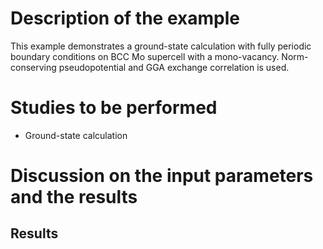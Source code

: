 Description of the example
==========================
This example demonstrates a ground-state calculation with fully periodic boundary conditions on BCC Mo supercell with a mono-vacancy. Norm-conserving pseudopotential and GGA exchange correlation is used.

Studies to be performed
=======================
* Ground-state calculation


Discussion on the input parameters and the results
==================================================

Results
-------
